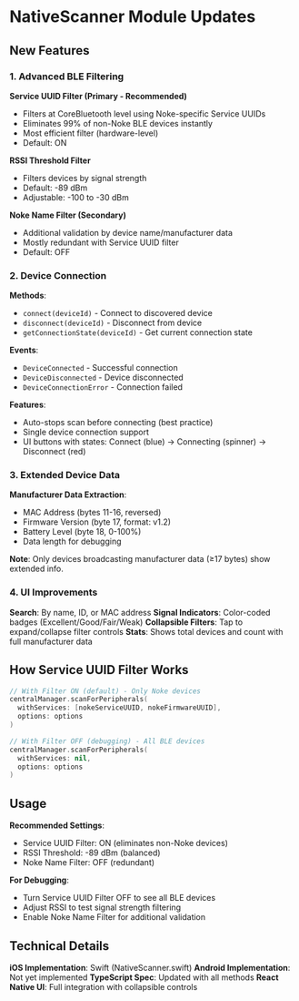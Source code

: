 # NativeScanner Module Updates

## New Features

### 1. Advanced BLE Filtering

**Service UUID Filter (Primary - Recommended)**
- Filters at CoreBluetooth level using Noke-specific Service UUIDs
- Eliminates 99% of non-Noke BLE devices instantly
- Most efficient filter (hardware-level)
- Default: ON

**RSSI Threshold Filter**
- Filters devices by signal strength
- Default: -89 dBm
- Adjustable: -100 to -30 dBm

**Noke Name Filter (Secondary)**
- Additional validation by device name/manufacturer data
- Mostly redundant with Service UUID filter
- Default: OFF

### 2. Device Connection

**Methods**:
- `connect(deviceId)` - Connect to discovered device
- `disconnect(deviceId)` - Disconnect from device
- `getConnectionState(deviceId)` - Get current connection state

**Events**:
- `DeviceConnected` - Successful connection
- `DeviceDisconnected` - Device disconnected
- `DeviceConnectionError` - Connection failed

**Features**:
- Auto-stops scan before connecting (best practice)
- Single device connection support
- UI buttons with states: Connect (blue) → Connecting (spinner) → Disconnect (red)

### 3. Extended Device Data

**Manufacturer Data Extraction**:
- MAC Address (bytes 11-16, reversed)
- Firmware Version (byte 17, format: v1.2)
- Battery Level (byte 18, 0-100%)
- Data length for debugging

**Note**: Only devices broadcasting manufacturer data (≥17 bytes) show extended info.

### 4. UI Improvements

**Search**: By name, ID, or MAC address
**Signal Indicators**: Color-coded badges (Excellent/Good/Fair/Weak)
**Collapsible Filters**: Tap to expand/collapse filter controls
**Stats**: Shows total devices and count with full manufacturer data

## How Service UUID Filter Works

```swift
// With Filter ON (default) - Only Noke devices
centralManager.scanForPeripherals(
  withServices: [nokeServiceUUID, nokeFirmwareUUID],
  options: options
)

// With Filter OFF (debugging) - All BLE devices
centralManager.scanForPeripherals(
  withServices: nil,
  options: options
)
```

## Usage

**Recommended Settings**:
- Service UUID Filter: ON (eliminates non-Noke devices)
- RSSI Threshold: -89 dBm (balanced)
- Noke Name Filter: OFF (redundant)

**For Debugging**:
- Turn Service UUID Filter OFF to see all BLE devices
- Adjust RSSI to test signal strength filtering
- Enable Noke Name Filter for additional validation

## Technical Details

**iOS Implementation**: Swift (NativeScanner.swift)
**Android Implementation**: Not yet implemented
**TypeScript Spec**: Updated with all methods
**React Native UI**: Full integration with collapsible controls

